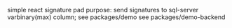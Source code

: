 simple react signature pad 
purpose: send signatures to sql-server varbinary(max) column;
see packages/demo
see packages/demo-backend